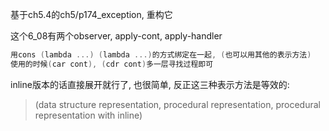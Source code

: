 基于ch5.4的ch5/p174_exception, 重构它

这个6_08有两个observer, apply-cont, apply-handler

```C
用cons (lambda ...) (lambda ...)的方式绑定在一起, (也可以用其他的表示方法)
使用的时候(car cont), (cdr cont)多一层寻找过程即可
```

inline版本的话直接展开就行了, 也很简单, 反正这三种表示方法是等效的:
> (data structure representation, procedural representation, procedural representation with inline)